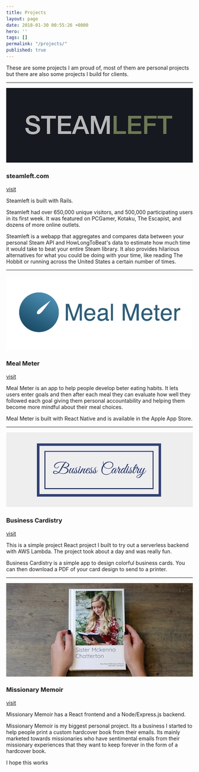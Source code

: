 ```yaml
---
title: Projects
layout: page
date: 2018-01-30 00:55:26 +0000
hero: ''
tags: []
permalink: "/projects/"
published: true
---
```

These are some projects I am proud of, most of them are personal projects but there are also some projects I build for clients.

---

![](/uploads/2018/01/30/steamleft.png)

### steamleft.com

[visit](http://steamleft.com/)

Steamleft is built with Rails.

Steamleft had over 650,000 unique visitors, and 500,000 participating users in its first week. It was featured on PCGamer, Kotaku, The Escapist, and dozens of more online outlets.

Steamleft is a webapp that aggregates and compares data between your personal Steam API and HowLongToBeat's data to estimate how much time it would take to beat your entire Steam library. It also provides hilarious alternatives for what you could be doing with your time, like reading The Hobbit or running across the United States a certain number of times.

---

![](/uploads/2018/01/30/mealmeter.png)

### Meal Meter

[visit](http://www.mealmeterapp.com/)

Meal Meter is an app to help people develop beter eating habits. It lets users enter goals and then after each meal they can evaluate how well they followed each goal giving them personal accountability and helping them become more mindful about their meal choices.

Meal Meter is built with React Native and is available in the Apple App Store.

---

![](/uploads/2018/01/30/cardistry.png)

### Business Cardistry

[visit](http://cardistry.nmajor.com/)

This is a simple project React project I built to try out a serverless backend with AWS Lambda. The project took about a day and was really fun.

Business Cardistry is a simple app to design colorful business cards. You can then download a PDF of your card design to send to a printer.

---

![](/uploads/2018/01/30/myemailbook.png)

### Missionary Memoir

[visit](https://www.missionarymemoir.com/)

Missionary Memoir has a React frontend and a Node/Express.js backend.

Missionary Memoir is my biggest personal project. Its a business I started to help people print a custom hardcover book from their emails. Its mainly marketed towards missionaries who have sentimental emails from their missionary experiences that they want to keep forever in the form of a hardcover book.

I hope this works